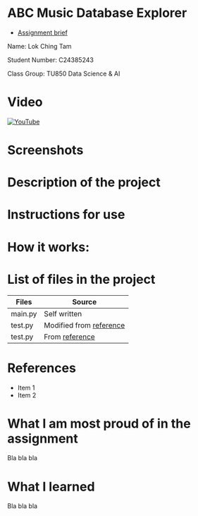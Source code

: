 # ABC Music Database Explorer

- [Assignment brief](assignment.md)

Name: Lok Ching Tam

Student Number: C24385243

Class Group: TU850 Data Science & AI

# Video

[![YouTube](http://img.youtube.com/vi/J2kHSSFA4NU/0.jpg)](https://www.youtube.com/watch?v=J2kHSSFA4NU)

# Screenshots

# Description of the project

# Instructions for use

# How it works:

# List of files in the project

| Files | Source |
|-----------|-----------|
| main.py | Self written |
| test.py | Modified from [reference]() |
| test.py | From [reference]() |

# References
* Item 1
* Item 2

# What I am most proud of in the assignment

Bla bla bla

# What I learned

Bla bla bla